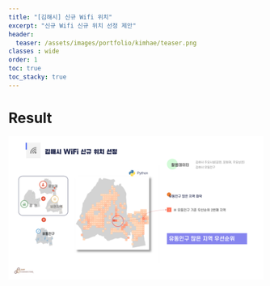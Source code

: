 ```yaml
---
title: "[김해시] 신규 Wifi 위치"
excerpt: "신규 Wifi 신규 위치 선정 제안"
header:
  teaser: /assets/images/portfolio/kimhae/teaser.png
classes : wide
order: 1
toc: true
toc_stacky: true
---
```


# Result

![foo](/assets/images/portfolio/kimhae/result.png)


